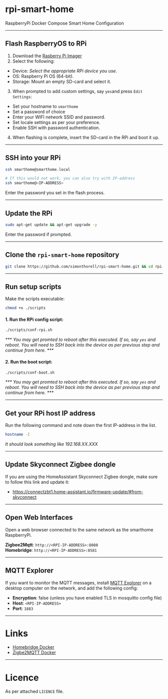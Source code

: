 # rpi-smart-home

RaspberryPi Docker Compose Smart Home Configuration

---

## Flash RaspberryOS to RPi

1. Download the [Rasberry Pi Imager](https://www.raspberrypi.com/software/)
2. Select the following:

- Device: _Select the appropriate RPi device you use_.
- OS: Raspberry Pi OS (64-bit).
- Storage: Mount an empty SD-card and select it.

3. When prompted to add custom settings, say `yes`and press `Edit Settings`:

- Set your hostname to `smarthome`
- Set a password of choice
- Enter your WIFI network SSID and password.
- Set locale settings as per your preference.
- Enable SSH with password authentication.

4. When flashing is complete, insert the SD-card in the RPi and boot it up.

---

## SSH into your RPi

```sh
ssh smarthome@smarthome.local

# If this would not work, you can also try with IP-address
ssh smarthome@<IP-ADDRESS>
```

Enter the password you set in the flash process.

---

## Update the RPi

```sh
sudo apt-get update && apt-get upgrade -y
```

Enter the password if prompted.

---

## Clone the `rpi-smart-home` repository

```sh
git clone https://github.com/simonthorell/rpi-smart-home.git && cd rpi-smart-home
```

---

## Run setup scripts

Make the scripts executable:

```sh
chmod +x ./scripts
```

#### 1. Run the RPi config script:

```sh
./scripts/conf-rpi.sh
```

_*** You may get promted to reboot after this executed. If so, say `yes` and reboot. You will need to SSH back into the device as per previous step and continue from here. ***_

#### 2. Run the boot script:

```sh
./scripts/conf-boot.sh
```

_*** You may get promted to reboot after this executed. If so, say `yes` and reboot. You will need to SSH back into the device as per previous step and continue from here. ***_

---

## Get your RPi host IP address

Run the following command and note down the first IP-address in the list.

```sh
hostname -I
```

_It should look something like 192.168.XX.XXX_

---

## Update Skyconnect Zigbee dongle

If you are using the HomeAssistant Skyconnect Zigbee dongle, make sure to follow this link and update it:

- https://connectzbt1.home-assistant.io/firmware-update/#from-skyconnect

---

## Open Web Interfaces

Open a web browser connected to the same network as the smarthome RaspberryPi.

**Zigbee2Mqtt**: `http://<RPI-IP-ADDRESS>:8080`  
**Homebridge**: `http://<RPI-IP-ADDRESS>:8581`

---

## MQTT Explorer

If you want to monitor the MQTT messages, install [MQTT Explorer](https://mqtt-explorer.com/) on a desktop computer on the network, and add the following config:

- **Encryption**: false (unless you have enabled TLS in mosquitto config file)
- **Host**: `<RPI-IP-ADDRESS>`
- **Port**: `1883`

---

# Links

- [Homebridge Docker](https://github.com/homebridge/homebridge/wiki/Install-Homebridge-on-Docker#install-homebridge)
- [Zigbe2MQTT Docker](https://www.zigbee2mqtt.io/guide/installation/02_docker.html#docker-compose)

---

# Licence

As per attached `LICENCE` file.
